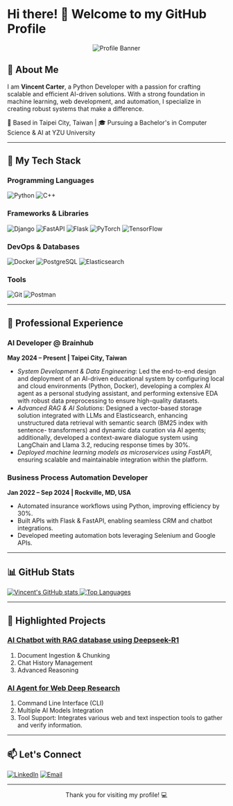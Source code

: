 # Hi there! 👋 Welcome to my GitHub Profile

<p align="center"><img src="./images/computer.gif" alt="Profile Banner"/></p>

## 🚀 About Me

I am **Vincent Carter**, a Python Developer with a passion for crafting scalable and efficient AI-driven solutions. With a strong foundation in machine learning, web development, and automation, I specialize in creating robust systems that make a difference.

📍 Based in Taipei City, Taiwan | 🎓 Pursuing a Bachelor's in Computer Science & AI at YZU University

---

## 🔧 My Tech Stack

### Programming Languages
![Python](https://img.shields.io/badge/Python-3776AB?style=for-the-badge&logo=python&logoColor=white)
![C++](https://img.shields.io/badge/C%2B%2B-00599C?style=for-the-badge&logo=c%2B%2B&logoColor=white)

### Frameworks & Libraries
![Django](https://img.shields.io/badge/Django-092E20?style=for-the-badge&logo=django&logoColor=white)
![FastAPI](https://img.shields.io/badge/FastAPI-009688?style=for-the-badge&logo=fastapi&logoColor=white)
![Flask](https://img.shields.io/badge/Flask-000000?style=for-the-badge&logo=flask&logoColor=white)
![PyTorch](https://img.shields.io/badge/PyTorch-EE4C2C?style=for-the-badge&logo=pytorch&logoColor=white)
![TensorFlow](https://img.shields.io/badge/TensorFlow-FF6F00?style=for-the-badge&logo=tensorflow&logoColor=white)

### DevOps & Databases
![Docker](https://img.shields.io/badge/Docker-2496ED?style=for-the-badge&logo=docker&logoColor=white)
![PostgreSQL](https://img.shields.io/badge/PostgreSQL-336791?style=for-the-badge&logo=postgresql&logoColor=white)
![Elasticsearch](https://img.shields.io/badge/Elasticsearch-005571?style=for-the-badge&logo=elasticsearch&logoColor=white)

### Tools
![Git](https://img.shields.io/badge/Git-F05032?style=for-the-badge&logo=git&logoColor=white)
![Postman](https://img.shields.io/badge/Postman-FF6C37?style=for-the-badge&logo=postman&logoColor=white)

---

## 💼 Professional Experience

### AI Developer @ Brainhub
**May 2024 – Present | Taipei City, Taiwan**
- *System Development & Data Engineering*: Led the end-to-end design and deployment of an AI-driven
educational system by configuring local and cloud environments (Python, Docker), developing a complex AI
agent as a personal studying assistant, and performing extensive EDA with robust data preprocessing to ensure
high-quality datasets.
- *Advanced RAG & AI Solutions*: Designed a vector-based storage solution integrated with LLMs and
Elasticsearch, enhancing unstructured data retrieval with semantic search (BM25 index with sentence-
transformers) and dynamic data curation via AI agents; additionally, developed a context-aware dialogue system
using LangChain and Llama 3.2, reducing response times by 30%.
- *Deployed machine learning models as microservices using FastAPI*, ensuring scalable and maintainable
integration within the platform.

### Business Process Automation Developer
**Jan 2022 – Sep 2024 | Rockville, MD, USA**
- Automated insurance workflows using Python, improving efficiency by 30%.
- Built APIs with Flask & FastAPI, enabling seamless CRM and chatbot integrations.
- Developed meeting automation bots leveraging Selenium and Google APIs.

---

## 📊 GitHub Stats

<a href="https://github.com/purleaf">
  <img src="https://github-readme-stats.vercel.app/api?username=purleaf&show_icons=true&theme=tokyonight" alt="Vincent's GitHub stats"/>
</a>
<a href="https://github.com/purleaf">
  <img src="https://github-readme-stats.vercel.app/api/top-langs/?username=purleaf&layout=compact&theme=tokyonight" alt="Top Languages"/>
</a>

---

## 🌟 Highlighted Projects

### [AI Chatbot with RAG database using Deepseek-R1](https://github.com/purleaf/Deepseek-R1-RAG)
1. Document Ingestion & Chunking
2. Chat History Management
3. Advanced Reasoning

### [AI Agent for Web Deep Research](https://github.com/purleaf/Open-Deep-Research--Smolagents)
1. Command Line Interface (CLI)
2. Multiple AI Models Integration
3. Tool Support: Integrates various web and text inspection tools to gather and verify information.

---

## 📫 Let's Connect

[![LinkedIn](https://img.shields.io/badge/LinkedIn-0A66C2?style=for-the-badge&logo=linkedin&logoColor=white)](https://linkedin.com/in/purleaf)
[![Email](https://img.shields.io/badge/Email-EA4335?style=for-the-badge&logo=gmail&logoColor=white)](mailto:vincent.carter@myyahoo.com)

---

<p align="center">Thank you for visiting my profile! 💻</p>
